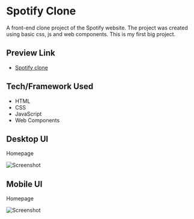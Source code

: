 # Spotify Clone
A front-end clone project of the Spotify website. The project was created using basic css,  js and web components. This is my first big project.

## Preview Link
- [Spotify clone](https://oguzhanulukaya.net/projects/spotify-clone/)

## Tech/Framework Used
* HTML
* CSS
* JavaScript
* Web Components

## Desktop UI

Homepage

![Screenshot](https://oguzhanulukaya.net/projects/spotify_ss/web.gif)

## Mobile UI

Homepage

![Screenshot](https://oguzhanulukaya.net/projects/spotify_ss/mobil.gif)